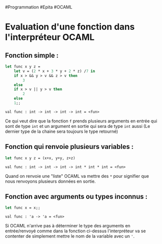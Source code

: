 #Programmation #Epita #OCAML

# Evaluation d'une fonction dans l'interpréteur OCAML

## Fonction simple :

```ocaml
let func x y z = 
	let v = (2 * x + 3 * y + 2 * z) /7 in
	if x > && y > v && z > v then
		3
	else
	if x > v || y > v then
		2
	else
	1;;
```

`val func : int -> int -> int -> int = <fun>`

Ce qui veut dire que la fonction `f` prends plusieurs arguments en entrée qui sont de type `int` et un argument en sortie qui sera de type `int` aussi (Le dernier type de la chaine sera toujours le type retourné)

## Fonction qui renvoie plusieurs variables :

```ocaml
let func x y z = (x+x, y+y, z+z)
```

`val func : int -> int -> int -> int * int * int = <fun>`

Quand on renvoie une "liste" OCAML va mettre des `*` pour signifier que nous renvoyons plusieurs données en sortie.

## Fonction avec arguments ou types inconnus :

```ocaml
let func x = x;;
```

`val func : 'a -> 'a = <fun>`

Si OCAML n'arrive pas à déterminer le type des arguments en entrée/renvoyé comme dans la fonction ci-dessus l'interpréteur va se contenter de simplement mettre le nom de la variable avec un `'`.